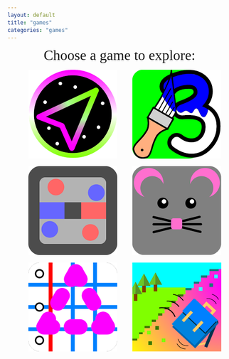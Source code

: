 ```yaml
---
layout: default
title: "games"
categories: "games"
---
```

<div align="center">

  <font face="Arial Rounded MT Bold" size="6">
  Choose a game to explore:
  </font>

  <ul>  
    <li style="display:inline-block;margin-left: 15px;margin-right: 15px;">
      <div class="image">
        <a href="/troid"><img src="/images/troidlink.png" >
        </a>
      </div>
    </li>
    <li style="display:inline-block;margin-left: 15px;margin-right: 15px;">
      <div class="image">
        <a href="/paintbynumber"><img src="/images/pbnlink.png" >
        </a>        
      </div>
    </li>
  </ul>

  <ul>  
    <li style="display:inline-block;margin-left: 15px;margin-right: 15px;">
      <div class="image">
        <a href="/ballsandwalls"><img src="/images/bawlink.png" >
        </a>
      </div>
    </li>
    <li style="display:inline-block;margin-left: 15px;margin-right: 15px;">
      <div class="image">
        <a href="/trap"><img src="/images/traplink.png" >
        </a>
      </div>
    </li>
  </ul>

  <ul>
    <li style="display:inline-block;margin-left: 15px;margin-right: 15px;">
      <div class="image">
        <a href="/memorytrace"><img src="/images/mtlink.png" >
        </a>
      </div>
    </li>
    <li style="display:inline-block;margin-left: 15px;margin-right: 15px;">
      <div class="image">
        <a href="/flatearth"><img src="/images/felink.png" >
        </a>
      </div>
    </li>
  </ul>

</div>
